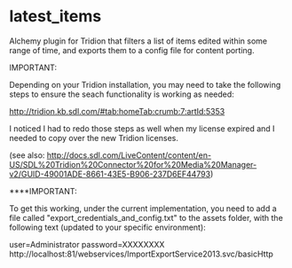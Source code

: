 # latest_items
Alchemy plugin for Tridion that filters a list of items edited within some range of time, and exports them to a config file for content porting.

IMPORTANT:

Depending on your Tridion installation, you may need to take the following steps to ensure the seach functionality is working as needed:

http://tridion.kb.sdl.com/#tab:homeTab:crumb:7:artId:5353

I noticed I had to redo those steps as well when my license expired and I needed to copy over the new Tridion licenses.

(see also: http://docs.sdl.com/LiveContent/content/en-US/SDL%20Tridion%20Connector%20for%20Media%20Manager-v2/GUID-49001ADE-8661-43E5-B906-237D6EF44793)



****IMPORTANT:

To get this working, under the current implementation, you need to add a file called "export_credentials_and_config.txt" to the assets folder, with the following text (updated to your specific environment):

user=Administrator
password=XXXXXXXX
http://localhost:81/webservices/ImportExportService2013.svc/basicHttp
